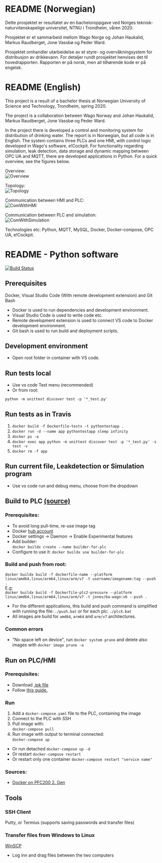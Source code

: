 # README (Norwegian)

Dette prosjektet er resultatet av en bacheloroppgave ved Norges teknisk-naturvitenskapelige universitet, NTNU i Trondheim, våren 2020.

Prosjektet er et sammarbeid mellom Wago Norge og Johan Haukalid, Markus Raudberget, Jone Vassbø og Peder Ward.

Prosjektet omhandler utarbeidelse av et styre- og overvåkningsystem for distribusjon av drikkevann. For detaljer rundt prosjektet henvises det til hovedrapporten. Rapporten er på norsk, men all tilhørende kode er på engelsk.

# README (English)

This project is a result of a bachelor thesis at Norwegian University of Science and Technology, Trondheim, spring 2020.

The project is a collaboration between Wago Norway and Johan Haukalid, Markus Raudberget, Jone Vassbø og Peder Ward.

In the project there is developed a control and monitoring system for distribution of drinking water. The report is in Norwegian, but all code is in English. The system contains three PLCs and one HMI, with control logic developed in Wago's software, e!Cockpit. For functionality regarding simulation, leak detection, data storage and dynamic mapping between OPC UA and MQTT, there are developed applications in Python. For a quick overview, see the figures below.

Overview:  
![Overview](figures/Overview.png?raw=true "Overview")

Topology:  
![Topology](figures/Topology.png?raw=true "Topology")

Communication between HMI and PLC:  
![ComWithHMI](figures/ComWithHMI.png?raw=true "Communication between HMI and PLC")

Communication between PLC and simulation:  
![ComWithSimulation](figures/ComWithSimulation.png?raw=true "Communication beteen PLC and simulation")

Technologies etc: Python, MQTT, MySQL, Docker, Docker-compose, OPC UA, e!Cockpit.

# README - Python software

[![Build Status](https://travis-ci.com/jonev/drinking-water-distribution-demo-ba-46-wago-ntnu-2020.svg?branch=master)](https://travis-ci.com/jonev/drinking-water-distribution-demo-ba-46-wago-ntnu-2020)

## Prerequisites

Docker, Visual Studio Code (With remote development extension) and Git Bash

- Docker is used to run dependencies and development environment.
- Visual Studio Code is used to write code etc.
- Remote development extension is used to connect VS code to Docker development environment.
- Git bash is used to run build and deployment scripts.

## Development environment

- Open root folder in container with VS code.

## Run tests local

- Use vs code Test menu (recommended)
- Or from root:

```
python -m unittest discover test -p '*_test.py'
```

## Run tests as in Travis

1. `docker build -f Dockerfile-tests -t pythontestapp .`
2. `docker run -d --name app pythontestapp sleep infinity`
3. `docker ps -a`
4. `docker exec app python -m unittest discover test -p '*_test.py' -s test -v`
5. `docker rm -f app`

## Run current file, Leakdetection or Simulation program

- Use vs code run and debug menu, choose from the dropdown

## Build to PLC [(source)](https://www.docker.com/blog/multi-arch-images/)

### Prerequisites:

- To avoid long pull-time, re-use image tag
- Docker [hub account](https://hub.docker.com/)
- Docker settings -> Daemon -> Enable Experimental features
- Add builder:  
  `docker buildx create --name builder-for-plc`
- Configure to use it:
  `docker buildx use builder-for-plc`

### Build and push from root:

`docker buildx build -f dockerfile-name --platform linux/amd64,linux/arm64,linux/arm/v7 -t username/imagename:tag --push .`  
E.g:  
`docker buildx build -f Dockerfile-plc2-pressure --platform linux/amd64,linux/arm64,linux/arm/v7 -t jonev/ba-wago:v6 --push .`

- For the different applications, this build and push command is simplified with running the file: `./push.bat` or for each plc: `./plcX.bat`
- All images are build for `amd64`, `arm64` and `arm/v7` architectures.

### Common errors

- "No space left on device", run `docker system prune` and delete also images with `docker image prune -a`

## Run on PLC/HMI

### Prerequisites:

- Download [.ipk file](https://github.com/WAGO/docker-ipk/releases)
- Follow [this guide.](https://github.com/Wago-Norge/Docker-Support)

### Run

1. Add a `docker-compose.yaml` file to the PLC, containing the image
2. Connect to the PLC with SSH
3. Pull image with:  
   `docker-compose pull`
4. Run image with output to terminal connected:  
   `docker-compose up`

- Or run detached
  `docker-compose up -d`
- Or restart
  `docker-compose restart`
- Or restart only one container
  `docker-compose restart "service name"`

### Sources:

- [Docker on PFC200 2. Gen](https://github.com/Wago-Norge/Docker-Support)

## Tools

### SSH Client

Putty, or Termius (supports saving passwords and transfer files)

### Transfer files from Windows to Linux

[WinSCP](https://winscp.net/eng/download.php)

- Log inn and drag files between the two computers
